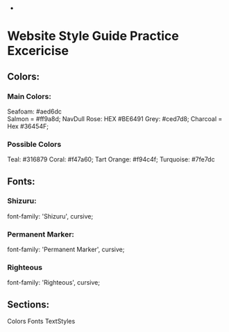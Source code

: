 -

# Website Style Guide Practice Excericise

## Colors:

### Main Colors:

Seafoam: #aed6dc  
Salmon = #ff9a8d;
NavDull Rose: HEX #BE6491
Grey: #ced7d8;
Charcoal = Hex #36454F;

### Possible Colors

Teal: #316879
Coral: #f47a60;
Tart Orange: #f94c4f;
Turquoise: #7fe7dc

## Fonts:

### Shizuru:

font-family: 'Shizuru', cursive;

### Permanent Marker:

font-family: 'Permanent Marker', cursive;

### Righteous

font-family: 'Righteous', cursive;

## Sections:

Colors
Fonts
TextStyles
